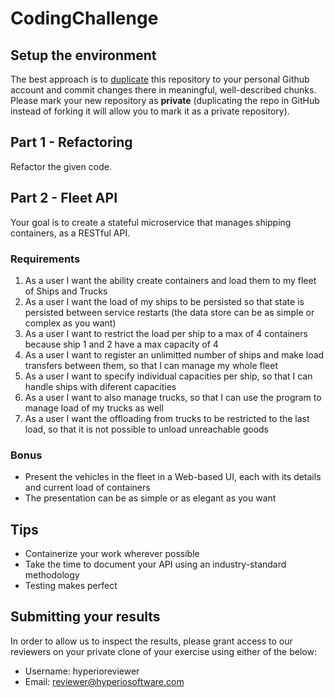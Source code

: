 # CodingChallenge

## Setup the environment

The best approach is to [duplicate](https://help.github.com/articles/duplicating-a-repository/) this repository to your personal Github account and commit changes there in meaningful, well-described chunks. 
Please mark your new repository as **private** (duplicating the repo in GitHub instead of forking it will allow you to mark it as a private repository).

## Part 1 - Refactoring
Refactor the given code.

## Part 2 - Fleet API 
Your goal is to create a stateful microservice that manages shipping containers, as a RESTful API. 

### Requirements
1. As a user I want the ability create containers and load them to my fleet of Ships and Trucks
2. As a user I want the load of my ships to be persisted so that state is persisted between service restarts (the data store can be as simple or complex as you want)
3. As a user I want to restrict the load per ship to a max of 4 containers because ship 1 and 2 have a max capacity of 4
4. As a user I want to register an unlimitted number of ships and make load transfers between them, so that I can manage my whole fleet
5. As a user I want to specify individual capacities per ship, so that I can handle ships with diferent capacities
6. As a user I want to also manage trucks, so that I can use the program to manage load of my trucks as well
7. As a user I want the offloading from trucks to be restricted to the last load, so that it is not possible to unload unreachable goods

### Bonus
- Present the vehicles in the fleet in a Web-based UI, each with its details and current load of containers
- The presentation can be as simple or as elegant as you want

## Tips
- Containerize your work wherever possible
- Take the time to document your API using an industry-standard methodology
- Testing makes perfect

## Submitting your results

In order to allow us to inspect the results, please grant access to our reviewers on your private clone of your exercise using either of the below:

- Username: hyperioreviewer
- Email: reviewer@hyperiosoftware.com
